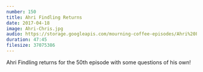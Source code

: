 ```yaml
---
number: 150
title: Ahri Findling Returns
date: 2017-04-18
image: Ahri-Chris.jpg
audio: https://storage.googleapis.com/mourning-coffee-episodes/Ahri%20Findling%203%20Release.mp3
duration: 47:45
filesize: 37075386
---
```


Ahri Findling returns for the 50th episode with some questions of his own!
